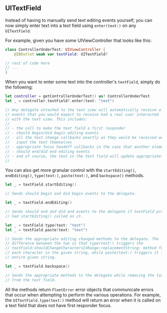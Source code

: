 ## UITextField

Instead of having to manually send text editing events yourself, you can now simply enter text into a text field using `enter(text:)` on any `UITextField`.

For example, given you have some UIViewController that looks like this:
```swift
class ControllerUnderTest: UIViewController {
	@IBOutlet weak var textField: UITextField?

// rest of code here
// ...
}
```
When you want to enter some text into the controller's `textField`, simply do the following:

```swift
let controller = getControllerUnderTest() as? ControllerUnderTest
let _ = controller.textField?.enter(text: "text")

// Any delegate attached to the text view will automatically receive all
// events that you would expect to receive had a real user interacted
// with the text view. This includes:
//
// - the call to make the text field a first responder
// - should begin/did begin editing events
// - all the text change callbacks exactly as they would be received were a user to actually
//   input the text themselves
// - appropriate focus handoff callbacks in the case that another element had focus
// - should end/did end editing events
// - and of course, the text in the text field will update appropriately
//
```

You can also get more granular control with the `startEditing()`, `endEditing()`, `type(text:)`, `paste(text:)`, and `backspace()` methods.

```swift
let _ = textField.startEditing()

// Sends should begin and did begin events to the delegate.
```

```swift
let _ = textField.endEditing()

// Sends should end and did end events to the delegate if textField previously
// had startEditing() called on it.
```

```swift
let _ = textField.type(text: "text")
let _ = textField.paste(text: "text")

// Sends the appropriate editing changed methods to the delegate. The
// difference between the two is that type(text:) triggers the
// textField:shouldChangeCharactersInRange:replacementString: method for
// each character in the given string, while paste(text:) triggers it for the
// entire given string.
```

```swift
let _ = textField.backspace()

// Sends the appropriate methods to the delegate while removing the last character of content
// from the text field.
```

All the methods return `FleetError` error objects that communicate errors that occur when attempting to perform
the various operations. For example, the `UITextField.type(text:)` method will return an error when it is called
on a text field that does not have first responder focus.
